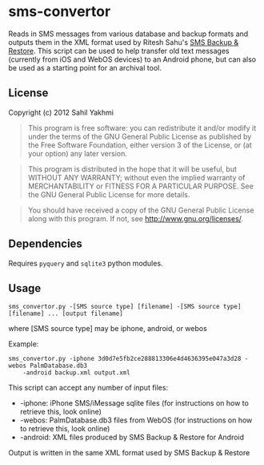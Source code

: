 sms-convertor
=============

Reads in SMS messages from various database and backup formats and outputs them in the XML format used by Ritesh Sahu's <a href="https://play.google.com/store/apps/details?id=com.riteshsahu.SMSBackupRestore">SMS Backup &amp; Restore</a>. This script can be used to help transfer old text messages (currently from iOS and WebOS devices) to an Android phone, but can also be used as a starting point for an archival tool.

License
-------

Copyright (c) 2012 Sahil Yakhmi

>This program is free software: you can redistribute it and/or modify
it under the terms of the GNU General Public License as published by
the Free Software Foundation, either version 3 of the License, or
(at your option) any later version.

>This program is distributed in the hope that it will be useful,
but WITHOUT ANY WARRANTY; without even the implied warranty of
MERCHANTABILITY or FITNESS FOR A PARTICULAR PURPOSE.  See the
GNU General Public License for more details.

>You should have received a copy of the GNU General Public License
along with this program.  If not, see <http://www.gnu.org/licenses/>.

Dependencies
------------

Requires <code>pyquery</code> and <code>sqlite3</code> python modules.

Usage
-----

<pre><code>sms_convertor.py -[SMS source type] [filename] -[SMS source type] [filename] ... [output filename]</code></pre>

where [SMS source type] may be iphone, android, or webos

Example:
<pre><code>sms_convertor.py -iphone 3d0d7e5fb2ce288813306e4d4636395e047a3d28 -webos PalmDatabase.db3
 	-android backup.xml output.xml</code></pre>

This script can accept any number of input files:
<ul>
	<li>-iphone: iPhone SMS/iMessage sqlite files (for instructions on how to retrieve this, look online)
	<li>-webos: PalmDatabase.db3 files from WebOS (for instructions on how to retrieve this, look online)
	<li>-android: XML files produced by SMS Backup &amp; Restore for Android
</ul>

Output is written in the same XML format used by SMS Backup &amp; Restore